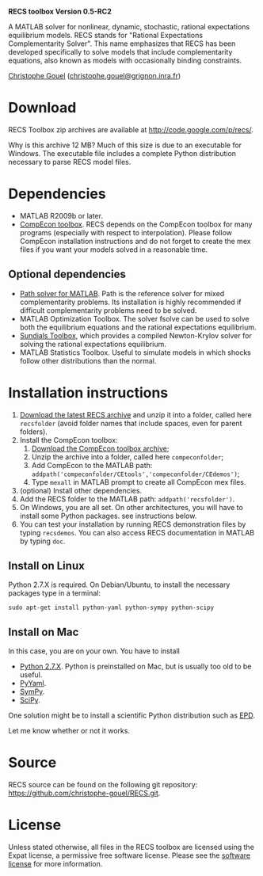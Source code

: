 **RECS toolbox Version 0.5-RC2**

A MATLAB solver for nonlinear, dynamic, stochastic, rational expectations
equilibrium models. RECS stands for "Rational Expectations Complementarity
Solver". This name emphasizes that RECS has been developed specifically to solve
models that include complementarity equations, also known as models with
occasionally binding constraints.

[Christophe Gouel](http://www.christophegouel.com) (<christophe.gouel@grignon.inra.fr>)

Download
========

RECS Toolbox zip archives are available at <http://code.google.com/p/recs/>.

Why is this archive 12 MB? Much of this size is due to an executable for
Windows. The executable file includes a complete Python distribution necessary
to parse RECS model files.

Dependencies
============

* MATLAB R2009b or later.
* [CompEcon toolbox](http://www4.ncsu.edu/~pfackler/compecon/). RECS depends on
  the CompEcon toolbox for many programs (especially with respect to
  interpolation). Please follow CompEcon installation instructions and do not
  forget to create the mex files if you want your models solved in a reasonable
  time.

Optional dependencies
---------------------

* [Path solver for MATLAB](http://pages.cs.wisc.edu/~ferris/path.html). Path is
  the reference solver for mixed complementarity problems. Its installation is
  highly recommended if difficult complementarity problems need to be solved.
* MATLAB Optimization Toolbox. The solver fsolve can be used to solve both the
  equilibrium equations and the rational expectations equilibrium.
* [Sundials Toolbox](https://computation.llnl.gov/casc/sundials/main.html),
  which provides a compiled Newton-Krylov solver for solving the rational
  expectations equilibrium.
* MATLAB Statistics Toolbox. Useful to simulate models in which shocks follow
  other distributions than the normal.

Installation instructions
=========================

1. [Download the latest RECS archive](http://code.google.com/p/recs/) and unzip
   it into a folder, called here `recsfolder` (avoid folder names that include
   spaces, even for parent folders).
2. Install the CompEcon toolbox:
   1. [Download the CompEcon toolbox archive](http://www4.ncsu.edu/~pfackler/compecon/);
   2. Unzip the archive into a folder, called here `compeconfolder`;
   3. Add CompEcon to the MATLAB path: `addpath('compeconfolder/CEtools','compeconfolder/CEdemos')`;
   4. Type `mexall` in MATLAB prompt to create all CompEcon mex files.
3. (optional) Install other dependencies.
4. Add the RECS folder to the MATLAB path: `addpath('recsfolder')`.
5. On Windows, you are all set. On other architectures, you will have to install
   some Python packages. see instructions below.
6. You can test your installation by running RECS demonstration files by typing
   `recsdemos`. You can also access RECS documentation in MATLAB by typing `doc`.

Install on Linux
----------------

Python 2.7.X is required. On Debian/Ubuntu, to install the necessary packages
type in a terminal:

    sudo apt-get install python-yaml python-sympy python-scipy

Install on Mac
--------------

In this case, you are on your own. You have to install

* [Python 2.7.X](http://www.python.org/download/). Python is preinstalled on
  Mac, but is usually too old to be useful.
* [PyYaml](http://pyyaml.org/wiki/PyYAML).
* [SymPy](http://sympy.org).
* [SciPy](http://www.scipy.org/Download).

One solution might be to install a scientific Python distribution such as
[EPD](http://www.enthought.com/).

Let me know whether or not it works.

Source
=======

RECS source can be found on the following git repository:
<https://github.com/christophe-gouel/RECS.git>.

License
=======

Unless stated otherwise, all files in the RECS toolbox are licensed using the
Expat license, a permissive free software license. Please see the [software
license](https://raw.github.com/christophe-gouel/RECS/master/LICENSE.txt) for
more information.


